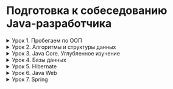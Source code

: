 # Подготовка к собеседованию Java-разработчика

<details>
<summary>Урок 1. Пробегаем по ООП</summary>

1. Создать builder для класса Person со следующими полями: String firstName, String lastName, String middleName, String country, String address, String phone, int age, String gender.  
   **Решение (BuilderPattern package):**  
   Класс Person с внутренним классом Builder; консольный вывод - DemoBuilder.


2. Описать ошибки в коде (см. задание в методичке) и предложить варианты оптимизации.  
   **Решение (CarsCodeReview package):**  
   Код-ревью в комментариях и продублирован в Answer.txt


3. Написать пример кода, который реализует принцип полиморфизма, на примере фигур — круг, квадрат, треугольник.  
   **Решение (ShapeDecorator package):**  
   Реализация принципа полиморфизма на примере фигур (круг, квадрат, треугольник) + паттерн Декоратор (для повторения).
</details>


<details>
<summary>Урок 2. Алгоритмы и структуры данных</summary>

1. Реализовать основные методы связанного списка.  
   **Решение (DoublyLinkedList):**  
   Интерфейс DoublyLinkedList и его реализация DoublyLinkedListImpl;
   демонстрация работы - DemoAppDoublyLinkedList;
   результат вывода в консоль - DemoAppDoublyLinkedList.txt


2. Реализовать основные методы ArrayList.  
   **Решение (ArrayList):**  
   Интерфейс CustomArrayList и его реализация ArrayListImpl;
   тестирование - DemoAppArrayList; результат вывода в консоль - DemoAppArrayList.txt


3. Инверсировать односвязный LinkedList без создания дополнительных структур данных (массивов или списков/стэков)  
   **Решение (ReverseLinkedList)**  
   Интерфейс LinkedList, реализация LinkedListImpl; указатель на текущую позицию -
   current, указатель на предыдущий элемент - previous, проходим циклом по всем
   элементам, начиная с головы, и перебрасываем ссылки со следующего элемента на
   предыдущий.
</details>


<details>
<summary>Урок 3. Java Core. Углубленное изучение</summary>

1. Реализовать программу, в которой два потока поочередно пишут ping и pong.  
   **Решение (PingPong):**  
   Потокам присвоены имена (ping и pong); текущий поток в синхронизированном методе
   выводит в консоль свое имя ~>
   делает паузу (sleep) ~>
   будит другой поток ~>
   засыпает (wait).
   Вместо имен можно задать произвольное сообщение и передавать его для печати.


2. Реализовать потокобезопасный счетчик с помощью интерфейса Lock.  
   **Решение (ConcurrentCounter):**  
   Одновременно стартуют 3 потока, которые увеличивают значение 3 счетчиков на 1 за заданное количество итераций.
   Каждый поток обрабатывает 2 счетчика: 1) counter1 и общий (counter3); 2) counter2 и общий; 3) общий счетчик дважды;
   т.е. общий счетчик увеличивается в первом, втором и два раза в третьем потоке.
   Блокировка счетчика – по объекту Lock (ReentrantLock).  
   В результате 100 итераций счетчики должны увеличиться следующим образом:   
   1 поток: counter1 +100, общий +100;  
   2 поток: counter2 +100, общий +100;  
   3 поток: общий +100, общий +100.  
   Итог: counter1 = 100, counter2 = 100, общий = 400.
</details>


<details>
<summary>Урок 4. Базы данных</summary>

Задача про кинотеатр.  
У фильма, который идет в кинотеатре, есть название, длительность (пусть будет 60, 90 или 120 минут), цена билета (в разное время и дни может быть разной), время начала сеанса (один фильм может быть показан несколько раз в разное время и с разной ценой билета). Есть информация о купленных билетах (номер билета, на какой сеанс).

**Задания:**
* Составить грамотную нормализованную схему хранения этих данных в БД. Внести в нее 4–5 фильмов, расписание на один день и несколько проданных билетов.
* Сделать запросы, считающие и выводящие в понятном виде:
   - ошибки в расписании (фильмы накладываются друг на друга), отсортированные по возрастанию времени. Выводить надо колонки «фильм 1», «время начала», «длительность», «фильм 2», «время начала», «длительность»;
   - перерывы 30 минут и более между фильмами — выводить по уменьшению длительности перерыва. Колонки «фильм 1», «время начала», «длительность», «время начала второго фильма», «длительность перерыва»;
   - список фильмов, для каждого — с указанием общего числа посетителей за все время, среднего числа зрителей за сеанс и общей суммы сборов по каждому фильму (отсортировать по убыванию прибыли). Внизу таблицы должна быть строчка «итого», содержащая данные по всем фильмам сразу;
   - число посетителей и кассовые сборы, сгруппированные по времени начала фильма: с 9 до 15, с 15 до 18, с 18 до 21, с 21 до 00:00 (сколько посетителей пришло с 9 до 15 часов и т.д.).

**Решение (CinemaTimetable):**  
SQL-скпипт (MySQL) + модель в jpg-файле (связи, индексы, внешние ключи).  
Схема: cinema. Таблицы: movies, halls, seats, sessions, prices, tickets. Данные предзаполнены для решения задания.
Запрос для вывода накладывающихся друг на друга фильмов сделал в двух вариантах:
1) вывод "в лоб" (расчет времени окончания каждого сеанса, inner join, выборка тех вариантов, в которых начало сеанса попадает в диапазон между началом и окончанием другого сеанса, наложения сеансов на самих себя исключены по условию);
2) объединенное решение накладок в сеансах и длительные перерывы (расчет даты-времени начала и окончания сеансов, сведение данных о сеансах и фильмах, выборка по условию (только в 1 зале),  сортировка по времени начала (для последующего использования в функции LEAD), добавление поля с началом следующего сеанса (с помощью оконной функции LEAD), продолжительность перерыва в минутах и описание ошибки ("наложение сеансов", "нет перерыва" или "долгий перерыв").


3) Статистика по каждому фильму и итог – через UNION;
4) Группировка числа посетителей и кассовые сборы по каждому фильму – через поля с CASE WHEN...

Результаты запросов приведены после каждого запроса и закомментированы.
</details>


<details>
<summary>Урок 5. Hibernate</summary>

1. Создать базу данных Student с полями id, name, mark.
2. Создать сущность Student и добавить в нее аннотации. Поле id должно заполняться автоматически.
3. Создать конфигурационный файл hibernate.cfg.xml, в котором указать свойства для подключения к БД и список классов с аннотациями Entity.
4. Создать класс со статическим методом, который возвращает объект SessionFactory.
5. Создать DAO-слой с операциями добавления, удаления, изменения сущности, выборки записи по ID и всех записей.
6. Добавить 1000 записей в таблицу Student.
7. Проверить работоспособность приложения, выполнить методы по удалению, изменению, добавлению записей, а также выборки одной и всех записей.


**Решение (Hybernate package)**
1. В MySQL предварительно создана схема 'interview_hibernate_demo'.
   Таблица Students создается, если еще не создана, или обновляется с помощью Flyway.
2. Сущность Student: аннотация @Entity, аннотация @Table, конструктор по умолчанию,
   поле @Id, автозаполнение @GeneratedValue(strategy = GenerationType.IDENTITY) + AUTO_INCREMENT в скрипте создания таблицы.
3. В hibernate.cfg.xml указаны свойства для подключения к БД (драйвер – com.mysql.cj.jdbc.Driver, url – jdbc:mysql://localhost/interview_hibernate_demo и др.),
   класс-сущность (mapping class) – "Lesson5.Hibernate.model.Student".
4. Класс HibernateUtil содержит метод public static SessionFactory getSessionFactory, который возвращает SessionFactory.
5. DAO-слой: базовый интерфейс StudentRepository extends BaseRepository<Student, Long>, реализация – StudentRepositoryImpl.
   При создании объекта в конструкторе передается фабрика (SessionFactory), в каждом методе создается текущая сессия,
   открывается транзакция, выполняется основное действие, закрывается транзакция и сессия. В связи с этим пакетные операции.
   требующие выполнения нескольких действий с базой данных в рамках одной транзакции, вынесены в отдельные методы
   (например, метод mergeBatch).
6. Основная логика приложения (обновление записей в БД и др. операции) вынесена в отдельный сервисный слой (StudentService).
7. Точка входа – DemoAppHibernate: запускается метод Tests().start(), который проверяет все методы сервисного слоя.

</details>


<details>
<summary>Урок 6. Java Web</summary>

1. Установить и настройте Apache Tomcat.
2. Написать сервлет, который выводит надпись Hello World.
3. Сконфигурировать его так, чтобы при обращении localhost:8080/hello в окне браузера появлялась надпись HelloWorld.


**Решение (module Lesson6-Java-Web):**
* Установлен сервер приложений apache-tomcat-9.0.52, добавлен пользователь admin, назначены права (manager-gui,manager-script).
* В зависимости pom.xml добавлен tomcat7-maven-plugin. Для деплоя: run clean install tomcat7:redeploy. Приложение развернуто на сервере по адресу http://localhost:8080/interview.
* Стартовая страница (index.jsp) содержит 2 заголовка первого уровня (в латиннице и кириллице) и
  ссылку на сервлет "helloServlet" с эндпоинтом "/hello", который выводит надпись "Hello World!".

</details>

<details>
<summary>Урок 7. Spring</summary>

1. Создать сущность Student с полями id, name, age.
2. Сконфигурировать Spring JPA контекст.
3. Создать репозиторий для вставки, удаления, изменения и просмотра студентов.
4. Создать контроллер с методами, которые вызывают методы репозитория.
5. Создать JSP-страницу, на которой в таблице отобразить список студентов с кнопками для добавления, обновления и удаления записей.
6. Привязать к каждой кнопке действие, которое будет передаваться на контроллер.

**Решение (module Lesson7-Spring):**
* Spring-boot application разворачивается на http://localhost:8989/interview/index.html;
* сущность Student + StudentRepository + StudentService + StudentController;
* база данных H2 DB (in memory), создается список из 10 студентов;
* static-блок: вместо JSP-страницы созданы index.html + index.js.

</details>
